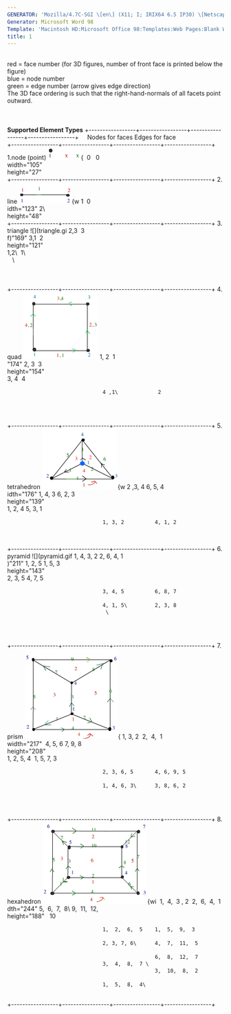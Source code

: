 ```yaml
---
GENERATOR: 'Mozilla/4.7C-SGI \[en\] (X11; I; IRIX64 6.5 IP30) \[Netscape\]'
Generator: Microsoft Word 98
Template: 'Macintosh HD:Microsoft Office 98:Templates:Web Pages:Blank Web Page'
title: 1
---
```


 \
red = face number (for 3D figures, number of front face is printed below
the figure)\
blue = node number\
green = edge number (arrow gives edge direction)\
The 3D face ordering is such that the right-hand-normals of all facets
point outward.\
 \
 \
\
**Supported Element Types**
+-----------------+-----------------+-----------------+-----------------+
                                   Nodes for faces  Edges for face  
+-----------------+-----------------+-----------------+-----------------+
 1.node (point)   ![](point.gif){   0                 0             
                  width="105"                                       
                  height="27"                                      
+-----------------+-----------------+-----------------+-----------------+
 2\. line         ![](line.gif){w  1                 0              
                  idth="123"       2\                               
                  height="48"                                      
+-----------------+-----------------+-----------------+-----------------+
 3\. triangle     ![](triangle.gi  2,3               3              
                  f)"169"   3,1               2              
                  height="121"                                     
                                   1,2\              1\             
                                                     \              
                                                                    
                                                                    
                                                                    
+-----------------+-----------------+-----------------+-----------------+
 4\. quad         ![](square.gif)  1, 2              1              
                  "174"     2, 3              3              
                  height="154"                                     
                                   3, 4              4              

                                   4 ,1\             2              
                                                                    
                                                                    
                                                                    
+-----------------+-----------------+-----------------+-----------------+
 5\. tetrahedron  ![](tet1.gif){w  2 ,3, 4          6, 5, 4         
                  idth="176"       1, 4, 3          6, 2, 3         
                  height="139"                                     
                                   1, 2, 4          5, 3, 1         

                                   1, 3, 2          4, 1, 2         

                                                                    
+-----------------+-----------------+-----------------+-----------------+
 6\. pyramid      ![](pyramid.gif  1, 4, 3, 2       2, 6, 4, 1      
                  )"211"    1, 2, 5          1, 5, 3         
                  height="143"                                     
                                   2, 3, 5          4, 7, 5         

                                   3, 4, 5          6, 8, 7         

                                   4, 1, 5\         2, 3, 8         
                                    \                               
                                                                    

                                                                    
+-----------------+-----------------+-----------------+-----------------+
 7\. prism        ![](prism.gif){  1, 3, 2           2,  4,  1      
                  width="217"       4, 5, 6         7, 9, 8         
                  height="208"                                     
                                   1, 2, 5, 4       1, 5, 7, 3      

                                   2, 3, 6, 5       4, 6, 9, 5      

                                   1, 4, 6, 3\      3, 8, 6, 2      
                                                                    

                                                                    
+-----------------+-----------------+-----------------+-----------------+
 8\. hexahedron   ![](hex.gif){wi   1,  4,  3 , 2    2,  6,  4,  1  
                  dth="244"        5,  6,  7,  8\   9,  11,  12,    
                  height="188"                     10              

                                   1,  2,  6,  5    1,  5,  9,  3   

                                   2, 3, 7, 6\      4,  7,  11,  5  
                                                                    
                                                    6,  8,  12,  7  
                                   3,  4,  8,  7 \                  
                                                    3,  10,  8,  2  

                                   1,  5,  8,  4\                   
                                                                    
+-----------------+-----------------+-----------------+-----------------+
